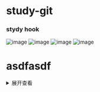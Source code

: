 # study-git

### stydy hook
![image](https://raw.githubusercontent.com/rbtyang/study-git/master/assets/yoy-time-111.gif)
![image](https://raw.githubusercontent.com/rbtyang/study-git/master/assets/yoy-time-111.gif)
![image](https://raw.githubusercontent.com/rbtyang/study-git/master/./assets/yoy-date-store-111.gif)
![image](https://raw.githubusercontent.com/rbtyang/study-git/master/../../qweqwe/../qweqwe/asd/teqe-111.gif)

# asdfasdf

<details>
  <summary>展开查看</summary>
  <pre><code>
     System.out.println("Hello");
  </code></pre>
</details>
